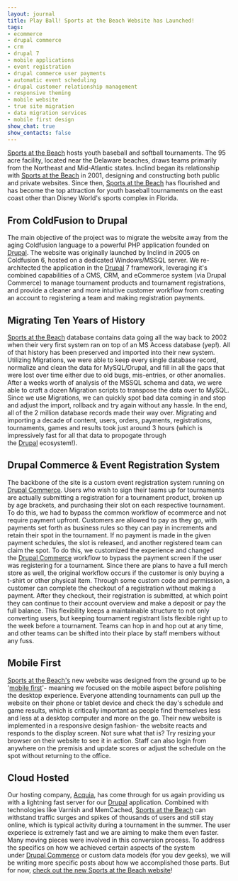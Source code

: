 ```yaml
---
layout: journal
title: Play Ball! Sports at the Beach Website has Launched!
tags: 
- ecommerce
- drupal commerce
- crm
- drupal 7
- mobile applications
- event registration
- drupal commerce user payments
- automatic event scheduling
- drupal customer relationship management
- responsive theming
- mobile website
- true site migration
- data migration services
- mobile first design
show_chat: true
show_contacts: false
---
```


<a href="http://www.sportsatthebeach.com" target="_blank">Sports at the Beach</a> hosts youth baseball and softball tournaments. The 95 acre facility, located near the Delaware beaches, draws teams primarily from the Northeast and Mid-Atlantic states. Inclind began its relationship with <a href="http://www.sportsatthebeach.com" target="_blank">Sports at the Beach</a> in 2001, designing and constructing both public and private websites. Since then, <a href="http://www.sportsatthebeach.com" target="_blank">Sports at the Beach</a> has flourished and has become the top attraction for youth baseball tournaments on the east coast other than Disney World's sports complex in Florida. <h2>From ColdFusion to Drupal</h2> The main objective of the project was to migrate the website away from the aging Coldfusion language to a powerful PHP application founded on <a href="http://www.drupal.org" target="_blank">Drupal</a>. The website was originally launched by Inclind in 2005 on Coldfusion 6, hosted on a dedicated Windows/MSSQL server. We re-architected the application in the <a href="http://www.drupal.org" target="_blank">Drupal</a> 7 framework, leveraging it's combined capabilities of a CMS, CRM, and eCommerce system (via Drupal Commerce) to manage tournament products and tournament registrations, and provide a cleaner and more intuitive customer workflow from creating an account to registering a team and making registration payments.  <h2>Migrating Ten Years of History</h2> <a href="http://www.sportsatthebeach.com" target="_blank">Sports at the Beach</a> database contains data going all the way back to 2002 when their very first system ran on top of an MS Access database (yep!). All of that history has been preserved and imported into their new system. Utilizing Migrations, we were able to keep every single database record, normalize and clean the data for MySQL/Drupal, and fill in all the gaps that were lost over time either due to old bugs, mis-entries, or other anomalies. After a weeks worth of analysis of the MSSQL schema and data, we were able to craft a dozen Migration scripts to transpose the data over to MySQL. Since we use Migrations, we can quickly spot bad data coming in and stop and adjust the import, rollback and try again without any hassle. In the end, all of the 2 million database records made their way over. Migrating and importing a decade of content, users, orders, payments, registrations, tournaments, games and results took just around 3 hours (which is impressively fast for all that data to propogate through the <a href="http://www.drupal.org" target="_blank">Drupal</a> ecosystem!).  <h2>Drupal Commerce &amp; Event Registration System</h2> The backbone of the site is a custom event registration system running on <a href="http://www.drupalcommerce.org/" target="_blank">Drupal Commerce</a>. Users who wish to sign their teams up for tournaments are actually submitting a registration for a tournament product, broken up by age brackets, and purchasing their slot on each respective tournament. To do this, we had to bypass the common workflow of ecommerce and not require payment upfront. Customers are allowed to pay as they go, with payments set forth as business rules so they can pay in increments and retain their spot in the tournament. If no payment is made in the given payment schedules, the slot is released, and another registered team can claim the spot. To do this, we customized the experience and changed the <a href="http://www.drupalcommerce.org/" target="_blank">Drupal Commerce</a> workflow to bypass the payment screen if the user was registering for a tournament. Since there are plans to have a full merch store as well, the original workflow occurs if the customer is only buying a t-shirt or other physical item. Through some custom code and permission, a customer can complete the checkout of a registration without making a payment. After they checkout, their registration is submitted, at which point they can continue to their account overview and make a deposit or pay the full balance. This flexibility keeps a maintainable structure to not only converting users, but keeping tournament registrant lists flexible right up to the week before a tournament. Teams can hop in and hop out at any time, and other teams can be shifted into their place by staff members without any fuss. <h2>Mobile First</h2> <a href="http://www.sportsatthebeach.com" target="_blank">Sports at the Beach's</a> new website was designed from the ground up to be '<a href="http://www.abookapart.com/products/mobile-first" target="_blank">mobile first</a>'- meaning we focused on the mobile aspect before polishing the desktop experience. Everyone attending tournaments can pull up the website on their phone or tablet device and check the day's schedule and game results, which is critically important as people find themselves less and less at a desktop computer and more on the go. Their new website is implemented in a responsive design fashion- the website reacts and responds to the display screen. Not sure what that is? Try resizing your browser on their website to see it in action. Staff can also login from anywhere on the premisis and update scores or adjust the schedule on the spot without returning to the office. <h2>Cloud Hosted</h2> Our hosting company, <a href="https://www.acquia.com/products-services/acquia-managed-cloud" target="_blank">Acquia</a>, has come through for us again providing us with a lightning fast server for our <a href="http://www.drupal.org" target="_blank">Drupal</a> application. Combined with technologies like Varnish and MemCached, <a href="http://www.sportsatthebeach.com" target="_blank">Sports at the Beach</a> can withstand traffic surges and spikes of thousands of users and still stay online, which is typical activity during a tournament in the summer. The user experiece is extremely fast and we are aiming to make them even faster. Many moving pieces were involved in this conversion process. To address the specifics on how we achieved certain aspects of the system under <a href="http://www.drupalcommerce.org/" target="_blank">Drupal Commerce</a> or custom data models (for you dev geeks), we will be writing more specific posts about how we accomplished those parts. But for now, <a href="http://www.sportsatthebeach.com" target="_blank">check out the new Sports at the Beach website</a>!